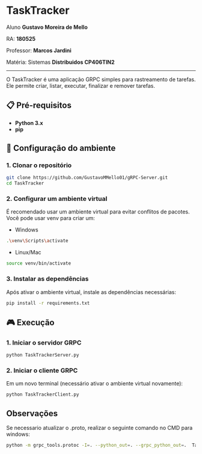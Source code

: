 # TaskTracker

Aluno **Gustavo Moreira de Mello**

RA: **180525**

Professor: **Marcos Jardini**

Matéria: Sistemas **Distribuidos CP406TIN2**

---

O TaskTracker é uma aplicação GRPC simples para rastreamento de tarefas. Ele permite criar, listar, executar, finalizar e remover tarefas.


## 📋 Pré-requisitos

- **Python 3.x**
- **pip**

## 🚀 Configuração do ambiente

### 1. Clonar o repositório

```bash
git clone https://github.com/GustavoMMello01/gRPC-Server.git
cd TaskTracker

```

### 2. Configurar um ambiente virtual
É recomendado usar um ambiente virtual para evitar conflitos de pacotes. Você pode usar venv para criar um:
- Windows
```bash
.\venv\Scripts\activate

```

- Linux/Mac
```bash
source venv/bin/activate

```

### 3. Instalar as dependências
Após ativar o ambiente virtual, instale as dependências necessárias:
```bash
pip install -r requirements.txt
```


## 🎮 Execução
### 1. Iniciar o servidor GRPC

```bash
python TaskTrackerServer.py
```

### 2. Iniciar o cliente GRPC
Em um novo terminal (necessário ativar o ambiente virtual novamente):
```bash
python TaskTrackerClient.py
```

## Observações
Se necessario atualizar o .proto, realizar o seguinte comando no CMD para windows:
```bash
python -m grpc_tools.protoc -I=. --python_out=. --grpc_python_out=.  TaskTracker.proto
```

